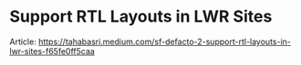 # Support RTL Layouts in LWR Sites

Article: https://tahabasri.medium.com/sf-defacto-2-support-rtl-layouts-in-lwr-sites-f65fe0ff5caa